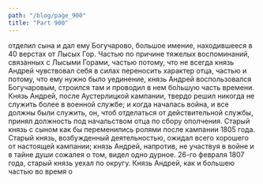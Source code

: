 ```yaml
---
path: "/blog/page_900"
title: "Part 900"
---
```


отделил сына и дал ему Богучарово, большое имение, находившееся в 40 верстах от Лысых Гор. Частью по причине тяжелых воспоминаний, связанных с Лысыми Горами, частью потому, что не всегда князь Андрей чувствовал себя в силах переносить характер отца, частью и потому, что ему нужно было уединение, князь Андрей воспользовался Богучаровым, строился там и проводил в нем бо́льшую часть времени.
Князь Андрей, после Аустерлицкой кампании, твердо решил никогда не служить более в военной службе; и когда началась война, и все должны были служить, он, чтоб отделаться от действительной службы, принял должность под начальством отца по сбору ополчения. Старый князь с сыном как бы переменились ролями после кампании 1805 года. Старый князь, возбужденный деятельностью, ожидал всего хорошего от настоящей кампании; князь Андрей, напротив, не участвуя в войне и в тайне души сожалея о том, видел одно дурное.
26-го февраля 1807 года, старый князь уехал по округу. Князь Андрей, как и большею частью во время о
